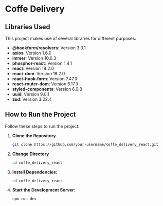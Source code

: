 
# Coffe Delivery

## Libraries Used

This project makes use of several libraries for different purposes:

- **@hookform/resolvers**: Version 3.3.1
- **axios**: Version 1.6.0
- **immer**: Version 10.0.3
- **phosphor-react**: Version 1.4.1
- **react**: Version 18.2.0
- **react-dom**: Version 18.2.0
- **react-hook-form**: Version 7.47.0
- **react-router-dom**: Version 6.17.0
- **styled-components**: Version 6.0.8
- **uuid**: Version 9.0.1
- **zod**: Version 3.22.4

## How to Run the Project

Follow these steps to run the project:

1. **Clone the Repository**
   ```bash
   git clone https://github.com/your-username/coffe_delivery_react.git
   
2. **Change Directory**
   ```bash
   cd coffe_delivery_react

3. **Install Dependencies:**
   ```bash
   cd coffe_delivery_react
4. **Start the Development Server:**
   ```bash
   npm run dev

